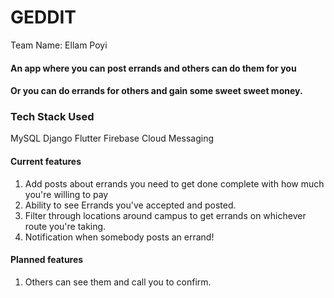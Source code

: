 # GEDDIT

Team Name: Ellam Poyi

#### An app where you can post errands and others can do them for you
#### Or you can do errands for others and gain some sweet sweet money.

### Tech Stack Used

MySQL
Django
Flutter
Firebase Cloud Messaging

#### Current features

1. Add posts about errands you need to get done complete with how much you're willing to pay
2. Ability to see Errands you've accepted and posted.
3. Filter through locations around campus to get errands on whichever route you're taking.
4. Notification when somebody posts an errand!


#### Planned features

1. Others can see them and call you to confirm.
